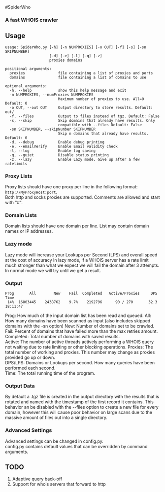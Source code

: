 
#SpiderWho

### A fast WHOIS crawler

## Usage
```
usage: SpiderWho.py [-h] [-n NUMPROXIES] [-o OUT] [-f] [-s] [-sn SKIPNUMBER]
                    [-d] [-e] [-l] [-q] [-z]
                    proxies domains

positional arguments:
  proxies               file containing a list of proxies and ports
  domains               file containing a list of domains to use

optional arguments:
  -h, --help            show this help message and exit
  -n NUMPROXIES, --numProxies NUMPROXIES
                        Maximum number of proxies to use. All=0 Default: 0
  -o OUT, --out OUT     Output directory to store results. Default: out/
  -f, --files           Output to files instead of tgz. Default: False
  -s, --skip            Skip domains that already have results. Only
                        compatible with --files Default: False
  -sn SKIPNUMBER, --skipNumber SKIPNUMBER
                        Skip n domains that already have results. Default: 0
  -d, --debug           Enable debug printing
  -e, --emailVerify     Enable Email validity check
  -l, --log             Enable log saving
  -q, --quiet           Disable status printing
  -z, --lazy            Enable Lazy mode. Give up after a few ratelimits
```

### Proxy Lists
Proxy lists should have one proxy per line in the following format:  
`http://MyProxyHost:port`.  
Both http and socks proxies are supported. Comments are allowed and start with "#".

### Domain Lists
Domain lists should have one domain per line.
List may contain domain names or IP addresses.

### Lazy mode
Lazy mode will increase your Lookups per Second (LPS) and overall speed at the cost of accuracy
In lazy mode, if a WHOIS server has a rate limit much stronger than what we expect we will fail the domain after 3 attempts.
In normal mode we will try until we get a result.

### Output
```
Prog       All        New    Fail  Completed   Active/Proxies     DPS  Time
 14%  16803445    2438762    9.7%    2192796      90 / 270       32.3  18:11:47   
```
Prog: How much of the input domain list has been read and queued.
All: How many domains have been scanned as input (also includes skipped domains with the -sn option)
New: Number of domains set to be crawled.
Fail: Percent of domains that have failed more than the max retries amount.
Completed: Total number of domains with saved results.  
Active: The number of active threads actively performing a WHOIS query not waiting due to rate limiting or other blocking operations.
Proxies: The total number of working and proxies. This number may change as proxies provided go up or down.  
DPS/LPS: Domains or Lookups per second. How many queries have been performed each second.  
Time: The total running time of the program.  

### Output Data
By default a .tgz file is created in the output directory with the results that is rotated and named
with the timestamp of the first record it contains.
This behavior an be disabled with the --files option to create a new file for every domain, however
this will cause poor behavior on large scans due to the massive amount of files out into a single directory.

### Advanced Settings
Advanced settings can be changed in config.py.  
config.py contains default values that can be overridden  by command arguments.

## TODO
1. Adaptive query back-off
2. Support for whois servers that forward to http
